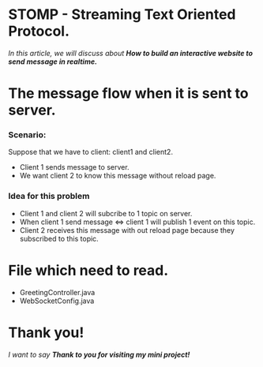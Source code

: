# STOMP - Streaming Text Oriented Protocol.
*In this article, we will discuss about **How to build an interactive website to send message in realtime.***

# The message flow when it is sent to server.
### Scenario:
Suppose that we have to client: client1 and client2.
* Client 1 sends message to server.
* We want client 2 to know this message without reload page.
### Idea for this problem
* Client 1 and client 2 will subcribe to 1 topic on server.
* When client 1 send message <=> client 1 will publish 1 event on this topic.
* Client 2 receives this message with out reload page because they subscribed to this topic.

# File which need to read.
* GreetingController.java
* WebSocketConfig.java


# Thank you!
*I want to say **Thank to you for visiting my mini project!***

